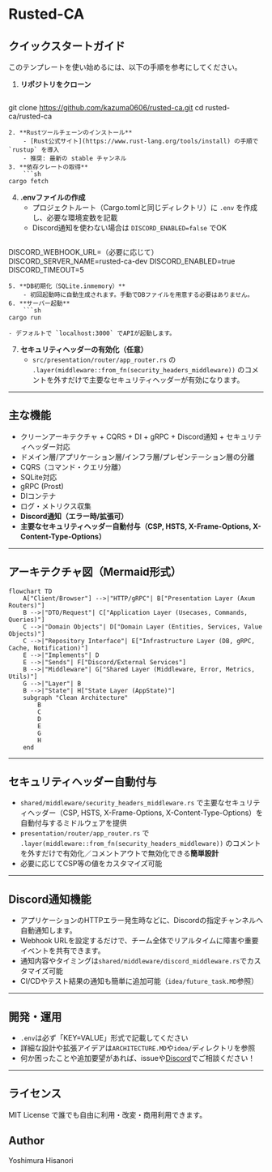 # Rusted-CA

## クイックスタートガイド

このテンプレートを使い始めるには、以下の手順を参考にしてください。

1. **リポジトリをクローン**
    ```sh
git clone https://github.com/kazuma0606/rusted-ca.git
cd rusted-ca/rusted-ca
```
2. **Rustツールチェーンのインストール**
    - [Rust公式サイト](https://www.rust-lang.org/tools/install) の手順で `rustup` を導入
    - 推奨: 最新の stable チャンネル
3. **依存クレートの取得**
    ```sh
cargo fetch
```
4. **.envファイルの作成**
    - プロジェクトルート（Cargo.tomlと同じディレクトリ）に `.env` を作成し、必要な環境変数を記載
    - Discord通知を使わない場合は `DISCORD_ENABLED=false` でOK
    ```
DISCORD_WEBHOOK_URL=（必要に応じて）
DISCORD_SERVER_NAME=rusted-ca-dev
DISCORD_ENABLED=true
DISCORD_TIMEOUT=5
```
5. **DB初期化（SQLite.inmemory）**
    - 初回起動時に自動生成されます。手動でDBファイルを用意する必要はありません。
6. **サーバー起動**
    ```sh
cargo run
```
    - デフォルトで `localhost:3000` でAPIが起動します。
7. **セキュリティヘッダーの有効化（任意）**
    - `src/presentation/router/app_router.rs` の `.layer(middleware::from_fn(security_headers_middleware))` のコメントを外すだけで主要なセキュリティヘッダーが有効になります。

---

## 主な機能
- クリーンアーキテクチャ + CQRS + DI + gRPC + Discord通知 + セキュリティヘッダー対応
- ドメイン層/アプリケーション層/インフラ層/プレゼンテーション層の分離
- CQRS（コマンド・クエリ分離）
- SQLite対応
- gRPC (Prost)
- DIコンテナ
- ログ・メトリクス収集
- **Discord通知（エラー時/拡張可）**
- **主要なセキュリティヘッダー自動付与（CSP, HSTS, X-Frame-Options, X-Content-Type-Options）**

---

## アーキテクチャ図（Mermaid形式）

```mermaid
flowchart TD
    A["Client/Browser"] -->|"HTTP/gRPC"| B["Presentation Layer (Axum Routers)"]
    B -->|"DTO/Request"| C["Application Layer (Usecases, Commands, Queries)"]
    C -->|"Domain Objects"| D["Domain Layer (Entities, Services, Value Objects)"]
    C -->|"Repository Interface"| E["Infrastructure Layer (DB, gRPC, Cache, Notification)"]
    E -->|"Implements"| D
    E -->|"Sends"| F["Discord/External Services"]
    B -->|"Middleware"| G["Shared Layer (Middleware, Error, Metrics, Utils)"]
    G -->|"Layer"| B
    B -->|"State"| H["State Layer (AppState)"]
    subgraph "Clean Architecture"
        B
        C
        D
        E
        G
        H
    end
```

---

## セキュリティヘッダー自動付与

- `shared/middleware/security_headers_middleware.rs` で主要なセキュリティヘッダー（CSP, HSTS, X-Frame-Options, X-Content-Type-Options）を自動付与するミドルウェアを提供
- `presentation/router/app_router.rs` で `.layer(middleware::from_fn(security_headers_middleware))` のコメントを外すだけで有効化／コメントアウトで無効化できる**簡単設計**
- 必要に応じてCSP等の値をカスタマイズ可能

---

## Discord通知機能

- アプリケーションのHTTPエラー発生時などに、Discordの指定チャンネルへ自動通知します。
- Webhook URLを設定するだけで、チーム全体でリアルタイムに障害や重要イベントを共有できます。
- 通知内容やタイミングは`shared/middleware/discord_middleware.rs`でカスタマイズ可能
- CI/CDやテスト結果の通知も簡単に追加可能（`idea/future_task.MD`参照）

---

## 開発・運用
- `.env`は必ず「KEY=VALUE」形式で記載してください
- 詳細な設計や拡張アイデアは`ARCHITECTURE.MD`や`idea/`ディレクトリを参照
- 何か困ったことや追加要望があれば、issueや[Discord](https://discord.gg/xmCNqRgF)でご相談ください！

---

## ライセンス

MIT License で誰でも自由に利用・改変・商用利用できます。

## Author

Yoshimura Hisanori
